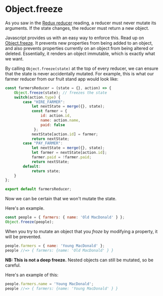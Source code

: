 # Object.freeze

As you saw in the [Redux reducer][reducer] reading, a reducer must never mutate its
arguments. If the state changes, the reducer must return a new object.

Javascript provides us with an easy way to enforce this. Read up on
[Object.freeze][obj-freeze]. It prevents new properties from being added to an
object, and also prevents properties currently on an object from being altered or
deleted. Essentially, it renders an object immutable, which is exactly what we want.

By calling `Object.freeze(state)` at the top of every reducer, we can ensure that the
state is never accidentally mutated. For example, this is what our farmer reducer
from our fruit stand app would look like:

```js
const farmersReducer = (state = {}, action) => {
    Object.freeze(state); // freezes the state
    switch(action.type) {
        case "HIRE_FARMER":
            let nextState = merge({}, state);
            const farmer = {
                id: action.id,
                name: action.name,
                paid: false
             };
            nextState[action.id] = farmer;
            return nextState;
        case "PAY_FARMER":
            let nextState = merge({}, state);
            let farmer = nextState[action.id];
            farmer.paid = !farmer.paid;
            return nextState;
        default:
            return state;
    }
};

export default farmersReducer;
```

Now we can be certain that we won't mutate the state.

Here's an example.

```js
const people = { farmers: { name: 'Old MacDonald' } };
Object.freeze(people);
```

When you try to mutate an object that you *froze* by modifying a property, it will be prevented.

```js
people.farmers = { name: 'Young MacDonald' }; 
people //=> { farmers: {name: 'Old MacDonald' } }
```

**NB: This is not a deep freeze.** Nested objects can still be mutated, so be careful. 

Here's an example of this:

```js
people.farmers.name = 'Young MacDonald';
people //=> { farmers: {name: 'Young MacDonald' } }
```

[obj-freeze]: https://developer.mozilla.org/en-US/docs/Web/JavaScript/Reference/Global_Objects/Object/freeze
[reducer]: https://github.com/appacademy/curriculum/blob/master/react/readings/reducers.md
